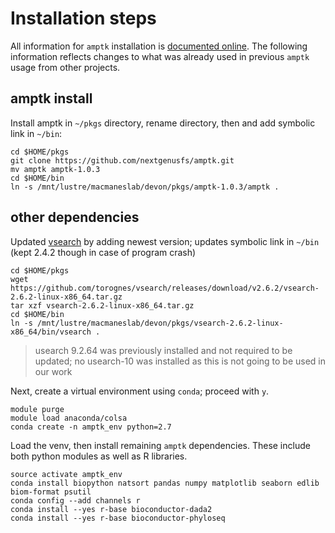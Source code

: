 # Installation steps

All information for `amptk` installation is [documented online](http://amptk.readthedocs.io/en/latest/). The following information reflects changes to what was already used in previous `amptk` usage from other projects.

## amptk install
Install amptk in `~/pkgs` directory, rename directory, then and add symbolic link in `~/bin`:

```
cd $HOME/pkgs
git clone https://github.com/nextgenusfs/amptk.git
mv amptk amptk-1.0.3
cd $HOME/bin
ln -s /mnt/lustre/macmaneslab/devon/pkgs/amptk-1.0.3/amptk .
```

## other dependencies
Updated [vsearch](https://github.com/torognes/vsearch) by adding newest version; updates symbolic link in `~/bin` (kept 2.4.2 though in case of program crash)
```
cd $HOME/pkgs
wget https://github.com/torognes/vsearch/releases/download/v2.6.2/vsearch-2.6.2-linux-x86_64.tar.gz
tar xzf vsearch-2.6.2-linux-x86_64.tar.gz
cd $HOME/bin
ln -s /mnt/lustre/macmaneslab/devon/pkgs/vsearch-2.6.2-linux-x86_64/bin/vsearch .
```

> usearch 9.2.64 was previously installed and not required to be updated; no usearch-10 was installed as this is not going to be used in our work

Next, create a virtual environment using `conda`; proceed with `y`.
```
module purge
module load anaconda/colsa
conda create -n amptk_env python=2.7
```

Load the venv, then install remaining `amptk` dependencies. These include both python modules as well as R libraries.
```
source activate amptk_env
conda install biopython natsort pandas numpy matplotlib seaborn edlib biom-format psutil
conda config --add channels r
conda install --yes r-base bioconductor-dada2
conda install --yes r-base bioconductor-phyloseq
```

